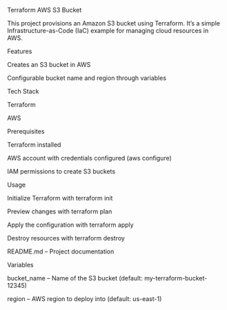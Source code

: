 Terraform AWS S3 Bucket

This project provisions an Amazon S3 bucket using Terraform. It’s a simple Infrastructure-as-Code (IaC) example for managing cloud resources in AWS.

Features

Creates an S3 bucket in AWS

Configurable bucket name and region through variables



Tech Stack

Terraform

AWS

Prerequisites

Terraform installed

AWS account with credentials configured (aws configure)

IAM permissions to create S3 buckets

Usage


Initialize Terraform with terraform init

Preview changes with terraform plan

Apply the configuration with terraform apply

Destroy resources with terraform destroy


README.md – Project documentation

Variables

bucket_name – Name of the S3 bucket (default: my-terraform-bucket-12345)

region – AWS region to deploy into (default: us-east-1)

